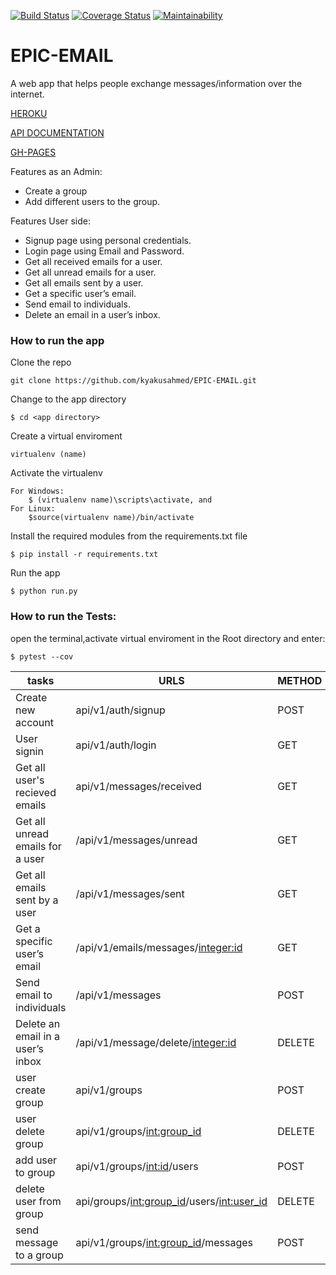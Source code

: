 [![Build Status](https://travis-ci.org/kyakusahmed/EPIC-EMAIL.svg?branch=challenge-3)](https://travis-ci.org/kyakusahmed/EPIC-EMAIL)
[![Coverage Status](https://coveralls.io/repos/github/kyakusahmed/EPIC-EMAIL/badge.svg?branch=challenge-3)](https://coveralls.io/github/kyakusahmed/EPIC-EMAIL?branch=challenge-3)
[![Maintainability](https://api.codeclimate.com/v1/badges/1b5054bcf77673c0fb3f/maintainability)](https://codeclimate.com/github/kyakusahmed/EPIC-EMAIL/maintainability)


# EPIC-EMAIL

 A web app that helps people exchange messages/information over the internet.
 
 [HEROKU](https://epemail.herokuapp.com/)
 
 [API DOCUMENTATION](https://epemail.herokuapp.com/apidocs/#/)
 
 [GH-PAGES](https://kyakusahmed.github.io/EPIC-EMAIL/UI/signin.html)


Features as an Admin:

-   Create a group
-   Add different users to the group.

Features User side:

-   Signup page using personal credentials.
-   Login page using Email and Password.
-   Get all received emails for a user.
-   Get all unread emails for a user.
-   Get all emails sent by a user.
-   Get a specific user’s email.
-   Send email to individuals.
-   Delete an email in a user’s inbox.


### How to run the app


Clone the repo
```
git clone https://github.com/kyakusahmed/EPIC-EMAIL.git
```
Change to the app directory
```
$ cd <app directory>
```
Create a virtual enviroment
```
virtualenv (name)
```
Activate the virtualenv
```
For Windows:
	$ (virtualenv name)\scripts\activate, and  	
For Linux: 
 	$source(virtualenv name)/bin/activate
```
Install the required modules from the requirements.txt file 
```
$ pip install -r requirements.txt
```
Run the app
```
$ python run.py
```


### How to run the Tests:

 open the terminal,activate virtual enviroment in the Root directory  and enter:
 ```
 $ pytest --cov
```


| tasks               |    URLS                |  METHOD  |         PARAMS                                | 
| ------------------- | -----------------------|----------|-----------------------------------------------|
|Create new account|api/v1/auth/signup|POST| firstname,lastname,email,password|
|User signin|api/v1/auth/login|GET| email,password|
|Get all user's recieved emails|api/v1/messages/received|GET| None|
|Get all unread emails for a user|/api/v1/messages/unread|GET| None|
|Get all emails sent by a user|/api/v1/messages/sent|GET| None|
|Get a specific user’s email|/api/v1/emails/messages/<integer:id>|GET| id|
|Send email to individuals|/api/v1/messages|POST| subject, message, status, sender_id, receiver_id, read |
|Delete an email in a user’s inbox|/api/v1/message/delete/<integer:id>|DELETE| id|
|user create group|api/v1/groups|POST|None|
|user delete group|api/v1/groups/<int:group_id>|DELETE|group_id|
|add user to group|api/v1/groups/<int:id>/users|POST|id|
|delete user from group|api/groups/<int:group_id>/users/<int:user_id>|DELETE| group_id, user_id|
|send message to a group|api/v1/groups/<int:group_id>/messages|POST|group_id|





